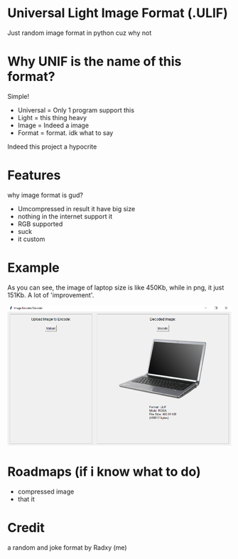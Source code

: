 # Universal Light Image Format (.ULIF)
Just random image format in python cuz why not

# Why UNIF is the name of this format?
Simple!

* Universal = Only 1 program support this
* Light = this thing heavy
* Image = Indeed a image
* Format = format. idk what to say

Indeed this project a hypocrite

# Features 
why image format is gud?

* Umcompressed in result it have big size
* nothing in the internet support it
* RGB supported
* suck 
* it custom


# Example

As you can see, the image of laptop size is like 450Kb, while in png, it just 151Kb. A lot of 'improvement'.

![Exaple](exaple.PNG)


# Roadmaps (if i know what to do)

* compressed image
* that it


# Credit
a random and joke format by Radxy (me)